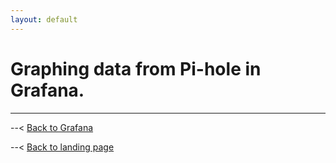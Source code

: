 ```yaml
---
layout: default
---
```


# Graphing data from Pi-hole in Grafana.

-----

--< [Back to Grafana](https://alexandzors.github.io/things/grafana)

--< [Back to landing page](https://alexandzors.github.io/things/)
